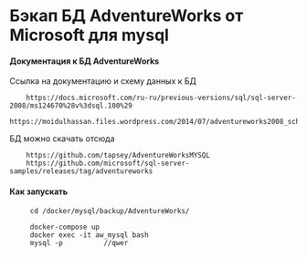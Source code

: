# Бэкап БД AdventureWorks от Microsoft для mysql    

#### Документация к БД AdventureWorks

Ссылка на документацию и схему данных к БД

        https://docs.microsoft.com/ru-ru/previous-versions/sql/sql-server-2008/ms124670%28v%3dsql.100%29
        https://moidulhassan.files.wordpress.com/2014/07/adventureworks2008_schema.gif

БД можно скачать отсюда 

        https://github.com/tapsey/AdventureWorksMYSQL
        https://github.com/microsoft/sql-server-samples/releases/tag/adventureworks
        
#### Как запускать

         cd /docker/mysql/backup/AdventureWorks/
         
         docker-compose up
         docker exec -it aw_mysql bash
         mysql -p          //qwer
